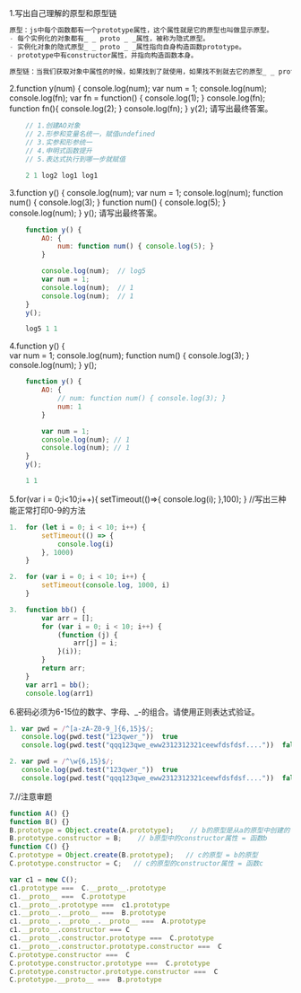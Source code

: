 1.写出自己理解的原型和原型链

```js
原型：js中每个函数都有一个prototype属性，这个属性就是它的原型也叫做显示原型。
- 每个实例化的对象都有_ _ proto _ _属性，被称为隐式原型。
- 实例化对象的隐式原型_ _ proto _ _属性指向自身构造函数prototype。
- prototype中有constructor属性，并指向构造函数本身。

原型链：当我们获取对象中属性的时候，如果找到了就使用，如果找不到就去它的原型_ _ proto _ _中查找，如果还找不到就去原型的原型中查找，一直到最顶层Object.prototype，还没有找到则显示undefined。
```

2.function y(num) {
    console.log(num);
    var num = 1;
    console.log(num);
    console.log(fn);
    var fn = function() {
       console.log(1);
   }
   console.log(fn);
   function fn(){
       console.log(2);
   }
   console.log(fn);
}
y(2);
请写出最终答案。

```js
    // 1.创建AO对象
    // 2.形参和变量名统一，赋值undefined
    // 3.实参和形参统一
    // 4.申明式函数提升
    // 5.表达式执行到哪一步就赋值

    2 1 log2 log1 log1
```

3.function y() {
    console.log(num);
    var num = 1;
    console.log(num);
    function num() { console.log(3); }
    function num() { console.log(5); }
    console.log(num);
}
y();
请写出最终答案。

```js
    function y() {
        AO: {
            num: function num() { console.log(5); }
        }

        console.log(num);  // log5
        var num = 1;
        console.log(num);  // 1
        console.log(num);  // 1
    }
    y();

    log5 1 1
```

4.function y() {    
    var num = 1;
    console.log(num);
    function num() { console.log(3); }
    console.log(num);
}
y();

```js
    function y() {
        AO: {
            // num: function num() { console.log(3); }
            num: 1
        }

        var num = 1;
        console.log(num); // 1
        console.log(num); // 1
    }
    y();

    1 1
```

5.for(var i = 0;i<10;i++){ 
	setTimeout(()=>{ console.log(i); },100);
 }
//写出三种能正常打印0-9的方法

```js
1.  for (let i = 0; i < 10; i++) {
        setTimeout(() => {
            console.log(i)
        }, 1000)
    }

2.  for (var i = 0; i < 10; i++) {
        setTimeout(console.log, 1000, i)
    }

3.  function bb() {
        var arr = [];
        for (var i = 0; i < 10; i++) {
            (function (j) {
                arr[j] = i;
            }(i));
        }
        return arr;
    }
    var arr1 = bb();
    console.log(arr1)
```

6.密码必须为6-15位的数字、字母、_-的组合。请使用正则表达式验证。

```js
1. var pwd = /^[a-zA-Z0-9_]{6,15}$/;
   console.log(pwd.test("123qwer_"))  true
   console.log(pwd.test("qqq123qwe_eww2312312321ceewfdsfdsf...."))  false

2. var pwd = /^\w{6,15}$/;
   console.log(pwd.test("123qwer_"))  true
   console.log(pwd.test("qqq123qwe_eww2312312321ceewfdsfdsf...."))  false
```

7.//注意审题

```js
function A() {}
function B() {}
B.prototype = Object.create(A.prototype);    // b的原型是从a的原型中创建的
B.prototype.constructor = B;    // b原型中的constructor属性 = 函数b
function C() {}
C.prototype = Object.create(B.prototype);   // c的原型 = b的原型
C.prototype.constructor = C;   // c的原型的constructor属性 = 函数c
```

```js
var c1 = new C();
c1.prototype ===  C.__proto__.prototype
c1.__proto__ ===  C.prototype
c1.__proto__.prototype ===  c1.prototype  
c1.__proto__.__proto__ ===  B.prototype
c1.__proto__.__proto__.__proto__ ===  A.prototype
c1.__proto__.constructor === C
c1.__proto__.constructor.prototype ===  C.prototype
c1.__proto__.constructor.prototype.constructor ===  C
C.prototype.constructor ===  C
C.prototype.constructor.prototype ===  C.prototype
C.prototype.constructor.prototype.constructor ===  C
C.prototype.__proto__ ===  B.prototype
```

